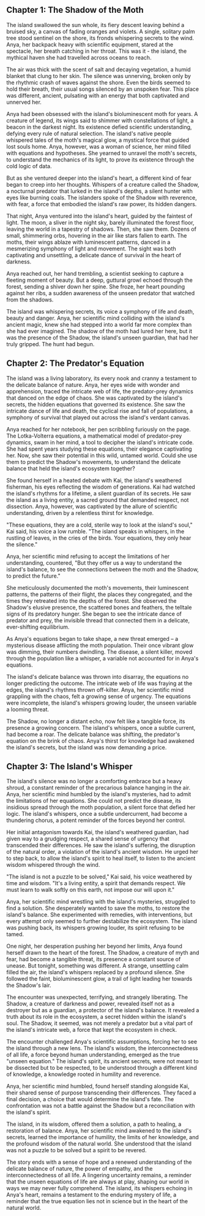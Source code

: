 ## Chapter 1: The Shadow of the Moth 

The island swallowed the sun whole, its fiery descent leaving behind a bruised sky, a canvas of fading oranges and violets. A single, solitary palm tree stood sentinel on the shore, its fronds whispering secrets to the wind. Anya, her backpack heavy with scientific equipment, stared at the spectacle, her breath catching in her throat. This was it - the island, the mythical haven she had travelled across oceans to reach. 

The air was thick with the scent of salt and decaying vegetation, a humid blanket that clung to her skin.  The silence was unnerving, broken only by the rhythmic crash of waves against the shore.  Even the birds seemed to hold their breath, their usual songs silenced by an unspoken fear. This place was different, ancient, pulsating with an energy that both captivated and unnerved her.

Anya had been obsessed with the island's bioluminescent moth for years. A creature of legend, its wings said to shimmer with constellations of light, a beacon in the darkest night.  Its existence defied scientific understanding, defying every rule of natural selection.  The island's native people whispered tales of the moth's magical glow, a mystical force that guided lost souls home.  Anya, however, was a woman of science, her mind filled with equations and hypotheses.  She yearned to unravel the moth's secrets, to understand the mechanics of its light, to prove its existence through the cold logic of data.

But as she ventured deeper into the island's heart, a different kind of fear began to creep into her thoughts. Whispers of a creature called the Shadow, a nocturnal predator that lurked in the island's depths, a silent hunter with eyes like burning coals. The islanders spoke of the Shadow with reverence, with fear, a force that embodied the island's raw power, its hidden dangers. 

That night, Anya ventured into the island's heart, guided by the faintest of light.  The moon, a sliver in the night sky, barely illuminated the forest floor, leaving the world in a tapestry of shadows. Then, she saw them.  Dozens of small, shimmering orbs, hovering in the air like stars fallen to earth. The moths, their wings ablaze with luminescent patterns, danced in a mesmerizing symphony of light and movement. The sight was both captivating and unsettling, a delicate dance of survival in the heart of darkness. 

Anya reached out, her hand trembling, a scientist seeking to capture a fleeting moment of beauty. But a deep, guttural growl echoed through the forest, sending a shiver down her spine.  She froze, her heart pounding against her ribs, a sudden awareness of the unseen predator that watched from the shadows.

The island was whispering secrets, its voice a symphony of life and death, beauty and danger.  Anya, her scientific mind colliding with the island's ancient magic, knew she had stepped into a world far more complex than she had ever imagined. The shadow of the moth had lured her here, but it was the presence of the Shadow, the island's unseen guardian, that had her truly gripped.  The hunt had begun. 


## Chapter 2: The Predator's Equation

The island was a living laboratory, its every nook and cranny a testament to the delicate balance of nature.  Anya, her eyes wide with wonder and apprehension, traced the intricate web of life, the predator-prey dynamics that danced on the edge of chaos.  She was captivated by the island's secrets, the hidden equations that governed its existence.  She saw the intricate dance of life and death, the cyclical rise and fall of populations, a symphony of survival that played out across the island's verdant canvas. 

Anya reached for her notebook, her pen scribbling furiously on the page.  The Lotka-Volterra equations, a mathematical model of predator-prey dynamics, swam in her mind, a tool to decipher the island's intricate code.  She had spent years studying these equations, their elegance captivating her.  Now, she saw their potential in this wild, untamed world.  Could she use them to predict the Shadow's movements, to understand the delicate balance that held the island's ecosystem together?

She found herself in a heated debate with Kai, the island's weathered fisherman, his eyes reflecting the wisdom of generations. Kai had watched the island's rhythms for a lifetime, a silent guardian of its secrets.  He saw the island as a living entity, a sacred ground that demanded respect, not dissection. Anya, however, was captivated by the allure of scientific understanding, driven by a relentless thirst for knowledge. 

"These equations, they are a cold, sterile way to look at the island's soul," Kai said, his voice a low rumble.  "The island speaks in whispers, in the rustling of leaves, in the cries of the birds.  Your equations, they only hear the silence."

Anya, her scientific mind refusing to accept the limitations of her understanding, countered, "But they offer us a way to understand the island's balance, to see the connections between the moth and the Shadow, to predict the future."

She meticulously documented the moth's movements, their luminescent patterns, the patterns of their flight, the places they congregated, and the times they retreated into the depths of the forest.  She observed the Shadow's elusive presence, the scattered bones and feathers, the telltale signs of its predatory hunger.  She began to see the intricate dance of predator and prey, the invisible thread that connected them in a delicate, ever-shifting equilibrium. 

As Anya's equations began to take shape, a new threat emerged – a mysterious disease afflicting the moth population. Their once vibrant glow was dimming, their numbers dwindling. The disease, a silent killer, moved through the population like a whisper, a variable not accounted for in Anya's equations.  

The island's delicate balance was thrown into disarray, the equations no longer predicting the outcome.  The intricate web of life was fraying at the edges, the island's rhythms thrown off-kilter.  Anya, her scientific mind grappling with the chaos, felt a growing sense of urgency. The equations were incomplete, the island's whispers growing louder, the unseen variable a looming threat.

The Shadow, no longer a distant echo, now felt like a tangible force, its presence a growing concern. The island's whispers, once a subtle current, had become a roar.  The delicate balance was shifting, the predator's equation on the brink of chaos.  Anya's thirst for knowledge had awakened the island's secrets, but the island was now demanding a price. 


## Chapter 3: The Island's Whisper

The island's silence was no longer a comforting embrace but a heavy shroud, a constant reminder of the precarious balance hanging in the air. Anya, her scientific mind humbled by the island's mysteries, had to admit the limitations of her equations.  She could not predict the disease, its insidious spread through the moth population, a silent force that defied her logic.  The island's whispers, once a subtle undercurrent, had become a thundering chorus, a potent reminder of the forces beyond her control.

Her initial antagonism towards Kai, the island's weathered guardian, had given way to a grudging respect, a shared sense of urgency that transcended their differences.  He saw the island's suffering, the disruption of the natural order, a violation of the island's ancient wisdom.  He urged her to step back, to allow the island's spirit to heal itself, to listen to the ancient wisdom whispered through the wind.

"The island is not a puzzle to be solved," Kai said, his voice weathered by time and wisdom. "It's a living entity, a spirit that demands respect. We must learn to walk softly on this earth, not impose our will upon it."

Anya, her scientific mind wrestling with the island's mysteries, struggled to find a solution.  She desperately wanted to save the moths, to restore the island's balance.  She experimented with remedies, with interventions, but every attempt only seemed to further destabilize the ecosystem.  The island was pushing back, its whispers growing louder, its spirit refusing to be tamed.

One night, her desperation pushing her beyond her limits, Anya found herself drawn to the heart of the forest.  The Shadow, a creature of myth and fear, had become a tangible threat, its presence a constant source of unease. But tonight, something was different.  A strange, unsettling calm filled the air, the island's whispers replaced by a profound silence.  She followed the faint, bioluminescent glow, a trail of light leading her towards the Shadow's lair.

The encounter was unexpected, terrifying, and strangely liberating.  The Shadow, a creature of darkness and power, revealed itself not as a destroyer but as a guardian, a protector of the island's balance.  It revealed a truth about its role in the ecosystem, a secret hidden within the island's soul.  The Shadow, it seemed, was not merely a predator but a vital part of the island's intricate web, a force that kept the ecosystem in check.

The encounter challenged Anya's scientific assumptions, forcing her to see the island through a new lens.  The island's wisdom, the interconnectedness of all life, a force beyond human understanding, emerged as the true "unseen equation."  The island's spirit, its ancient secrets, were not meant to be dissected but to be respected, to be understood through a different kind of knowledge, a knowledge rooted in humility and reverence.

Anya, her scientific mind humbled, found herself standing alongside Kai, their shared sense of purpose transcending their differences.  They faced a final decision, a choice that would determine the island's fate.  The confrontation was not a battle against the Shadow but a reconciliation with the island's spirit.

The island, in its wisdom, offered them a solution, a path to healing, a restoration of balance.  Anya, her scientific mind awakened to the island's secrets, learned the importance of humility, the limits of her knowledge, and the profound wisdom of the natural world.  She understood that the island was not a puzzle to be solved but a spirit to be revered.

The story ends with a sense of hope and a renewed understanding of the delicate balance of nature, the power of empathy, and the interconnectedness of all life.  A lingering uncertainty remains, a reminder that the unseen equations of life are always at play, shaping our world in ways we may never fully comprehend.  The island, its whispers echoing in Anya's heart, remains a testament to the enduring mystery of life, a reminder that the true equation lies not in science but in the heart of the natural world.
